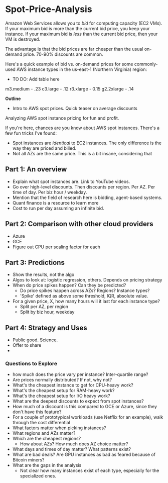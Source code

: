 Spot-Price-Analysis
===================

Amazon Web Services allows you to *bid* for computing capacity (EC2 VMs). If your maximum bid is more than the current bid price, you keep your instance. If your maximum bid is *less* than the current bid price, then your VM is destroyed.

The advantage is that the bid prices are far cheaper than the usual on-demand price. 70-90% discounts are common.

Here's a quick example of bid vs. on-demand prices for some commonly-used AWS instance types in the us-east-1 (Northern Virginia) region:

* TO DO: Add table here

m3.medium - .23
c3.large - .12
r3.xlarge - 0.15
g2.2xlarge - .14


**Outline**

* Intro to AWS spot prices. Quick teaser on average discounts

Analyzing AWS spot instance pricing for fun and profit. 

If you're here, chances are you know about AWS spot instances. There's a few fun tricks I've found:

* Spot instances are *identical* to EC2 instances. The only difference is the way they are priced and billed.
* Not all AZs are the same price. This is a bit insane, considering that 



## Part 1: An overview

* Explain what spot instances are. Link to YouTube videos.
* Go over high-level discounts. Then discounts per region. Per AZ. Per time of day. Per biz hour / weekday.
* Mention that the field of research here is bidding, agent-based systems. 
* Quant finance is a resource to learn more
* Cost to run per day assuming an infinite bid.

## Part 2: Comparison with other cloud providers

* Azure
* GCE
* Figure out CPU per scaling factor for each

## Part 3: Predictions

* Show the results, not the algo
* Algos to look at: logistic regression, others. Depends on pricing strategy
* When do price spikes happen? Can they be predicted?
	* Do price spikes happen across AZs? Regions? Instance types?
	* 'Spike' defined as above some threshold, IQR, absolute value.
* For a given price, X, how many hours will it last for each instance type?
	* Split per AZ, per region
	* Split by biz hour, weekday

## Part 4: Strategy and Uses

* Public good. Science. 
* Offer to share
* 


### Questions to Explore

* how much does the price vary per instance? Inter-quartile range? 
* Are prices normally distributed? If not, why not?
* What's the cheapest instance to get for CPU-heavy work?
* What's the cheapest setup for RAM-heavy work?
* What's the cheapest setup for I/O heavy work?
* What are the deepest discounts to expect from spot instances?
* How much of a discount is this compared to GCE or Azure, since they don't have this feature?
* For a couple of prototypical workloads (use Netflix for an example), walk through the cost differential
* What factors matter when picking instances?
* What regions and AZs matter?
* Which are the cheapest regions?
	* How about AZs? How much does AZ choice matter?
* What days and times of day matter? What patterns exist?
* What are bad deals? Are GPU instances as bad as feared because of Bitcoin miners?
* What are the gaps in the analysis
	* Not clear how many instances exist of each type, especially for the specialized ones.





